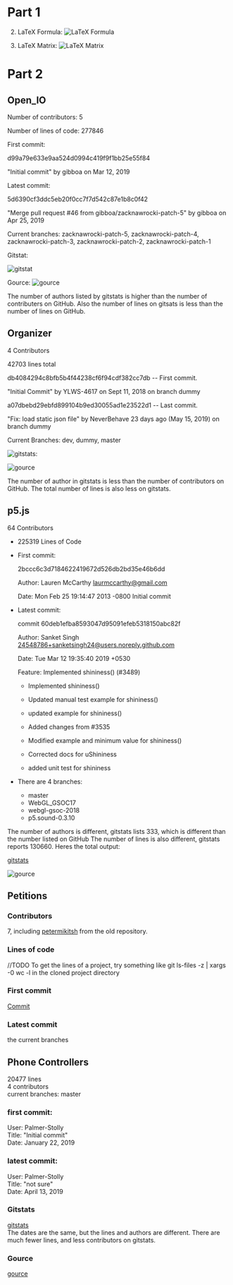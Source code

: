 # Part 1
2. LaTeX Formula: ![LaTeX Formula](LaTeXFormula.png)

3. LaTeX Matrix: ![LaTeX Matrix](LaTeXMatrix.png)


# Part 2
## Open_IO

Number of contributors: 5

Number of lines of code: 277846

First commit: 

d99a79e633e9aa524d0994c419f9f1bb25e55f84 

"Initial commit" by gibboa on Mar 12, 2019

Latest commit:

5d6390cf3ddc5eb20f0cc7f7d542c87e1b8c0f42

"Merge pull request #46 from gibboa/zacknawrocki-patch-5" by gibboa on Apr 25, 2019

Current branches: zacknawrocki-patch-5, zacknawrocki-patch-4, zacknawrocki-patch-3, zacknawrocki-patch-2, zacknawrocki-patch-1

Gitstat: 

![gitstat](https://github.com/LingCheng3273/OSS-Lab/blob/master/labs/lab-03/gitstat.png)

Gource: ![gource](https://github.com/LingCheng3273/OSS-Lab/blob/master/labs/lab-03/gource.png)

The number of authors listed by gitstats is higher than the number of contributers on GitHub. Also the number of lines on gitsats is less than the number of lines on GitHub.

## Organizer
4 Contributors

42703 lines total

db4084294c8bfb5b4f44238cf6f94cdf382cc7db -- First commit. 

"Initial Commit" by YLWS-4617 on Sept 11, 2018 on branch dummy

a07dbebd29ebfd899104b9ed30055ad1e23522d1 -- Last commit. 

"Fix: load static json file" by NeverBehave 23 days ago (May 15, 2019) on branch dummy

Current Branches: dev, dummy, master

![gitstats:](https://github.com/Riantix/Lab03/blob/master/gitStats.png)

![gource](https://github.com/Riantix/Lab03/blob/master/OrganizerGource.png)

The number of author in gitstats is less than the number of contributors on GitHub. The total number of lines is also less on gitstats. 

## p5.js
64 Contributors
- 225319 Lines of Code
- First commit: 

	2bccc6c3d7184622419672d526db2bd35e46b6dd

	Author: Lauren McCarthy <laurmccarthy@gmail.com>

	Date:   Mon Feb 25 19:14:47 2013 -0800
    Initial commit  
- Latest commit: 

	commit 60deb1efba8593047d95091efeb5318150abc82f

	Author: Sanket Singh <24548786+sanketsingh24@users.noreply.github.com>
	
	Date:   Tue Mar 12 19:35:40 2019 +0530

	Feature: Implemented shininess() (#3489)

	* Implemented shininess()

	* Updated manual test example for shininess()

	* updated example for shininess()

	* Added changes from #3535

	* Modified example and minimum value for shininess()

	* Corrected docs for uShininess

	* added unit test for shininess

- There are 4 branches:
	- master
	- WebGL_GSOC17
	- webgl-gsoc-2018
	- p5.sound-0.3.10

The number of authors is different, gitstats lists 333, which is different than the number listed on GitHub
The number of lines is also different, gitstats reports 130660. 
Heres the total output:

[gitstats](https://github.com/shailpatels/oss-repo-template/blob/master/labs/lab-03/out/index.html)


![gource](https://github.com/shailpatels/oss-repo-template/blob/master/labs/lab-03/gource.png)

## Petitions
### Contributors
7, including [petermikitsh](https://github.com/wtg/petitions/commits?author=petermikitsh) from the old repository.
### Lines of code
//TODO
To get the lines of a project, try something like git ls-files -z | xargs -0 wc -l in the cloned project directory
### First commit
[Commit](https://github.com/wtg/petitions/commit/fbd36a359ff9c6935013026f2048367f8b29a4c7)
### Latest commit
the current branches

## Phone Controllers
20477 lines  
4 contributors  
current branches: master
### first commit:  
User: Palmer-Stolly  
Title: "Initial commit"  
Date: January 22, 2019  
### latest commit: 
User: Palmer-Stolly  
Title: "not sure"  
Date: April 13, 2019  
### Gitstats
[gitstats](https://github.com/gwild37/oss-repo-template/blob/master/labs/lab-03/resources/outputpath/lines.html)  
The dates are the same, but the lines and authors are different. There are much fewer lines, and less contributors on gitstats. 
### Gource
[gource](https://www.youtube.com/watch?v=ORImAijAJdw)  
